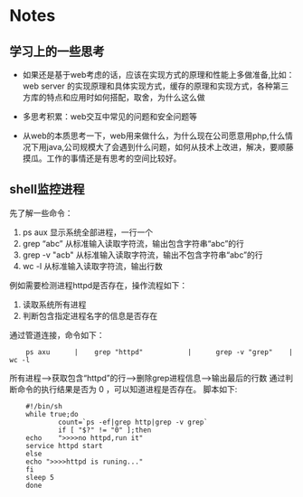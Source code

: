 Notes
=====
## 学习上的一些思考

* 如果还是基于web考虑的话，应该在实现方式的原理和性能上多做准备,比如：web server 的实现原理和具体实现方式，缓存的原理和实现方式，各种第三方库的特点和应用时如何搭配，取舍，为什么这么做
 
* 多思考积累：web交互中常见的问题和安全问题等

* 从web的本质思考一下，web用来做什么，为什么现在公司愿意用php,什么情况下用java,公司规模大了会遇到什么问题，如何从技术上改进，解决，要顺藤摸瓜。工作的事情还是有思考的空间比较好。

## shell监控进程
先了解一些命令：
 1. ps aux    显示系统全部进程，一行一个
 2. grep “abc” 从标准输入读取字符流，输出包含字符串“abc”的行
 3. grep -v "acb"   从标准输入读取字符流，输出不包含字符串“abc”的行
 4. wc -l        从标准输入读取字符流，输出行数

例如需要检测进程httpd是否存在，操作流程如下：
 1. 读取系统所有进程
 2. 判断包含指定进程名字的信息是否存在

通过管道连接，命令如下：

        ps axu      |    grep "httpd"           |      grep -v "grep"    |      wc -l

所有进程-->获取包含“httpd”的行-->删除grep进程信息-->输出最后的行数
通过判断命令的执行结果是否为 0 ，可以知道进程是否存在。
脚本如下:

        #!/bin/sh
        while true;do
                count=`ps -ef|grep http|grep -v grep`
                if [ "$?" != "0" ];then
        echo    ">>>>no httpd,run it"
        service httpd start
        else
        echo ">>>>httpd is runing..."
        fi
        sleep 5
        done

